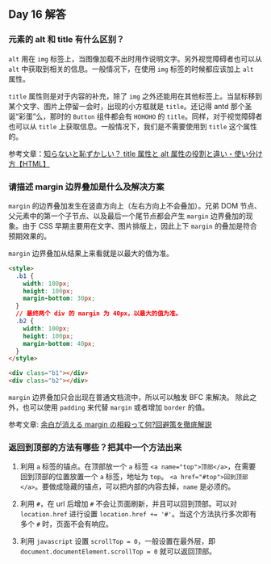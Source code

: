 ## Day 16 解答

### 元素的 alt 和 title 有什么区别？

`alt` 用在 `img` 标签上，当图像加载不出时用作说明文字。另外视觉障碍者也可以从 `alt` 中获取到相关的信息。一般情况下，在使用 `img` 标签的时候都应该加上 `alt` 属性。

`title` 属性则是对于内容的补充，除了 `img` 之外还能用在其他标签上。当鼠标移到某个文字、图片上停留一会时，出现的小方框就是 `title`。还记得 antd 那个圣诞“彩蛋”么，那时的 `Button` 组件都会有 `HOHOHO` 的 `title`。同样，对于视觉障碍者也可以从 `title` 上获取信息。一般情况下，我们是不需要使用到 `title` 这个属性的。

参考文章：[知らないと恥ずかしい？ title 属性と alt 属性の役割と違い・使い分け方【HTML】](https://jill-tone.com/html_title_alt/#toc_id_1)

### 请描述 margin 边界叠加是什么及解决方案

`margin` 的边界叠加发生在竖直方向上（左右方向上不会叠加）。兄弟 DOM 节点、父元素中的第一个子节点、以及最后一个尾节点都会产生 `margin` 边界叠加的现象。由于 CSS 早期主要用在文字、图片排版上，因此上下 `margin` 的叠加是符合预期效果的。

`margin` 边界叠加从结果上来看就是以最大的值为准。

```html
<style>
  .b1 {
    width: 100px;
    height: 100px;
    margin-bottom: 30px;
  }
  // 最终两个 div 的 margin 为 40px，以最大的值为准。
  .b2 {
    width: 100px;
    height: 100px;
    margin-bottom: 40px;
  }
</style>

<div class="b1"></div>
<div class="b2"></div>
```

`margin` 边界叠加只会出现在普通文档流中，所以可以触发 BFC 来解决。
除此之外，也可以使用 `padding` 来代替 `margin` 或者增加 `border` 的值。

参考文章: [余白が消える margin の相殺って何?回避策を徹底解説](https://www.webnoiroha.net/webdesign/css/margin-offset/#margin-4)

### 返回到顶部的方法有哪些？把其中一个方法出来

1. 利用 `a` 标签的锚点。在顶部放一个 `a` 标签 `<a name="top">顶部</a>`，在需要回到顶部的位置放置一个 `a` 标签，地址为 `top`。 `<a href="#top">回到顶部</a>`。要做成隐藏的锚点，可以把内部的内容去掉，`name` 是必须的。

2. 利用 `#`，在 url 后增加 `#` 不会让页面刷新，并且可以回到顶部。可以对 `location.href` 进行设置 `location.href += '#'`。当这个方法执行多次即有多个 `#` 时，页面不会有响应。

3. 利用 `javascript` 设置 `scrollTop = 0`，一般设置在最外层，即 `document.documentElement.scrollTop = 0` 就可以返回顶部。
